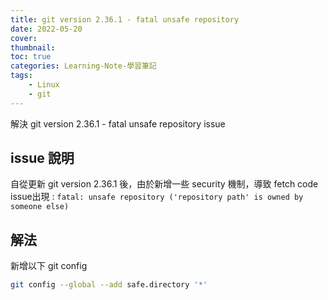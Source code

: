 ```yaml
---
title: git version 2.36.1 - fatal unsafe repository
date: 2022-05-20
cover:
thumbnail:
toc: true
categories: Learning-Note-學習筆記
tags:
    - Linux
    - git
---
```


解決 git version 2.36.1 - fatal unsafe repository issue

<!-- more -->

## issue 說明
自從更新 git version 2.36.1 後，由於新增一些 security 機制，導致 fetch code issue出現 : `fatal: unsafe repository ('repository path' is owned by someone else)`

## 解法
新增以下 git config
```bash
git config --global --add safe.directory '*'
```